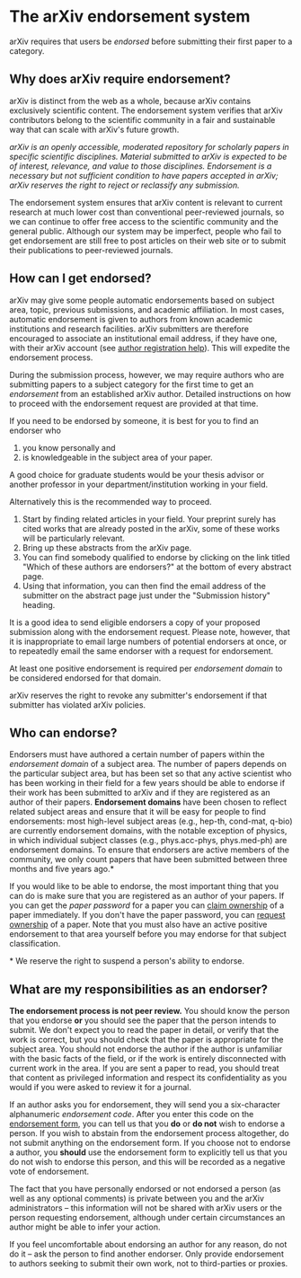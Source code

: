 The arXiv endorsement system
============================

arXiv requires that users be *endorsed*
before submitting their first paper to a category.

Why does arXiv require endorsement?
-----------------------------------

arXiv is distinct from the web as a whole, because arXiv contains
exclusively scientific content. The endorsement system verifies that
arXiv contributors belong to the scientific community in a fair and
sustainable way that can scale with arXiv's future growth.

*arXiv is an openly accessible, moderated repository for scholarly
papers in specific scientific disciplines. Material submitted to arXiv
is expected to be of interest, relevance, and value to those
disciplines. Endorsement is a necessary but not sufficient condition to
have papers accepted in arXiv; arXiv reserves the right to reject or
reclassify any submission.*

The endorsement system ensures that arXiv content is relevant to current
research at much lower cost than conventional peer-reviewed journals, so
we can continue to offer free access to the scientific community and the
general public. Although our system may be imperfect, people who fail to
get endorsement are still free to post articles on their web site or to
submit their publications to peer-reviewed journals.

How can I get endorsed?
-----------------------

arXiv may give some people automatic endorsements based on subject area,
topic, previous submissions, and academic affiliation. In most cases,
automatic endorsement is given to authors from known academic
institutions and research facilities. arXiv submitters are therefore
encouraged to associate an institutional email address, if they have
one, with their arXiv account (see [author registration
help](../help/registerhelp.md)). This will expedite the endorsement process.

During the submission process, however, we may require authors who are
submitting papers to a subject category for the first time to get an
*endorsement* from an established arXiv author. Detailed instructions on
how to proceed with the endorsement request are provided at that time.

<span id="request"></span> If you need to be endorsed by someone, it is
best for you to find an endorser who

1.  you know personally and
2.  is knowledgeable in the subject area of your paper.

A good choice for graduate students would be your thesis advisor or
another professor in your department/institution working in your field.

Alternatively this is the recommended way to proceed.

1.  Start by finding related articles in your field. Your preprint
    surely has cited works that are already posted in the arXiv, some of
    these works will be particularly relevant.
2.  Bring up these abstracts from the arXiv page.
3.  You can find somebody qualified to endorse by clicking on the link
    titled "Which of these authors are endorsers?" at the bottom of
    every abstract page.
4.  Using that information, you can then find the email address of the
    submitter on the abstract page just under the "Submission history"
    heading.

It is a good idea to send eligible endorsers a copy of your proposed
submission along with the endorsement request. Please note, however,
that it is inappropriate to email large numbers of potential endorsers
at once, or to repeatedly email the same endorser with a request for
endorsement.

At least one positive endorsement is required per *endorsement domain*
to be considered endorsed for that domain.

arXiv reserves the right to revoke any submitter's endorsement if that
submitter has violated arXiv policies.

Who can endorse?
----------------

Endorsers must have authored a certain number of papers within the
*endorsement domain* of a subject area. The number of papers depends on
the particular subject area, but has been set so that any active
scientist who has been working in their field for a few years should be
able to endorse if their work has been submitted to arXiv and if they are
registered as an author of their papers. **Endorsement domains** have been
chosen to reflect related subject areas and ensure that it will be easy
for people to find endorsements: most high-level subject areas (e.g.,
hep-th, cond-mat, q-bio) are currently endorsement domains, with the
notable exception of physics, in which individual subject classes (e.g.,
phys.acc-phys, phys.med-ph) are endorsement domains. To ensure that
endorsers are active members of the community, we only count papers that
have been submitted between three months and five years ago.\*

If you would like to be able to endorse, the most important thing that
you can do is make sure that you are registered as an author of your
papers. If you can get the *paper password* for a paper you can [claim
ownership](https://arxiv.org/auth/need-paper-password) of a paper immediately. If you
don't have the paper password, you can [request
ownership](https://arxiv.org/auth/request-ownership) of a paper. Note that you must also
have an active positive endorsement to that area yourself before you may
endorse for that subject classification.

\* We reserve the right to suspend a person's ability to endorse.

What are my responsibilities as an endorser?
--------------------------------------------

**The endorsement process is not peer review.** You should know the
person that you endorse **or** you should see the paper that the person
intends to submit. We don't expect you to read the paper in detail, or
verify that the work is correct, but you should check that the paper is
appropriate for the subject area. You should not endorse the author if
the author is unfamiliar with the basic facts of the field, or if the
work is entirely disconnected with current work in the area. If you are
sent a paper to read, you should treat that content as privileged
information and respect its confidentiality as you would if you were
asked to review it for a journal.

If an author asks you for endorsement, they will send you a
six-character alphanumeric *endorsement code*. After you enter this code
on the [endorsement form](https://arxiv.org/auth/endorse), you can tell us that you
**do** or **do not** wish to endorse a person. If you wish to abstain
from the endorsement process altogether, do not submit anything on the
endorsement form. If you choose not to endorse a author, you **should**
use the endorsement form to explicitly tell us that you do not wish to
endorse this person, and this will be recorded as a negative vote of
endorsement.

The fact that you have personally endorsed or not endorsed a person (as
well as any optional comments) is private between you and the arXiv
administrators – this information will not be shared with arXiv users or
the person requesting endorsement, although under certain circumstances
an author might be able to infer your action.

If you feel uncomfortable about endorsing an author for any reason, do
not do it – ask the person to find another endorser. Only provide
endorsement to authors seeking to submit their own work, not to
third-parties or proxies.

